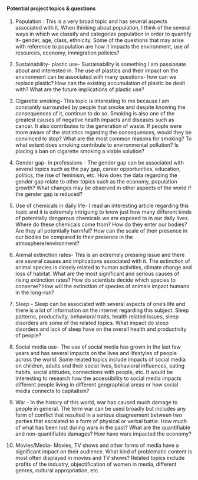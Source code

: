 #### Potential project topics & questions

1. Population : This is a very broad topic and has several aspects associated with it. When thinking about population, I think of the several ways in which we classify and categorize population in order to quantify it- gender, age, class, ethnicity. Some of the questions that may arise with reference to population are how it impacts the environment, use of resources, economy, immigration policies?
         
2. Sustainability- plastic use- Sustainability is something I am passionate about and interested in. The use of plastics and their impact on the environment can be associated with many questions- how can we replace plastic? How can the existing accumulation of plastic be dealt with? What are the future implications of plastic use?

3. Cigarette smoking- This topic is interesting to me because I am constantly surrounded by people that smoke and despite knowing the consequences of it, continue to do so. Smoking is also one of the greatest causes of negative health impacts and diseases such as cancer. It also contributes to the generation of waste. If people were more aware of the statistics regarding the consequences, would they be convinced to stop? What are the most common reasons for smoking? To what extent does smoking contribute to environmental pollution? Is placing a ban on cigarette smoking a viable solution? 

4. Gender gap- in professions - The gender gap can be associated with several topics such as the pay gap, career opportunities, education, politics, the rise of feminism, etc. How does the data regarding the gender gap relate to other topics such as the economy, population growth? What changes may be observed in other aspects of the world if the gender gap is reduced?

5. Use of chemicals in daily life- I read an interesting article regarding this topic and it is extremely intriguing to know just how many different kinds of potentially dangerous chemicals we are exposed to in our daily lives. Where do these chemicals come from? How do they enter our bodies? Are they all potentially harmful? How can the scale of their presence in our bodies be compared to their presence in the atmosphere/environment?

6. Animal extinction rates- This is an extremely pressing issue and there are several causes and implications associated with it. The extinction of animal species is closely related to human activities, climate change and loss of habitat. What are the most significant and serious causes of rising extinction rates? How do scientists decide which species to conserve? How will the extinction of species of animals impact humans in the long-run?


7. Sleep - Sleep can be associated with several aspects of one’s life and there is a lot of information on the internet regarding this subject. Sleep patterns, productivity, behavioral traits, health related issues, sleep disorders are some of the related topics. What impact do sleep disorders and lack of sleep have on the overall health and productivity of people?

8. Social media use- The use of social media has grown in the last few years and has several impacts on the lives and lifestyles of people across the world. Some related topics include impacts of social media on children, adults and their social lives, behavioral influences, eating habits, social attitudes, connections with people, etc. It would be interesting to research how the accessibility to social media impacts different people living in different geographical areas or how social media connects to capitalism?

9. War - In the history of this world, war has caused much damage to people in general. The term war can be used broadly but includes any form of conflict that resulted in a serious disagreement between two parties that escalated to a form of physical or verbal battle. How much of what has been lost during wars in the past? What are the quantifiable and non-quantifiable damages? How have wars impacted the economy? 

10. Movies/Media- Movies, TV shows and other forms of media have a significant impact on their audience. What kind of problematic content is most often displayed in movies and TV shows? Related topics include profits of the industry, objectification of women in media, different genres, cultural appropriation, etc.

